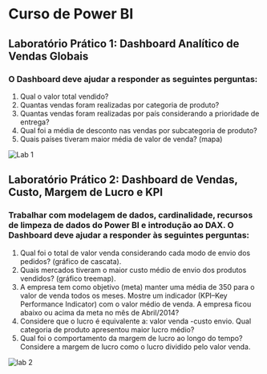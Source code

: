 # Curso de Power BI

## Laboratório Prático 1: Dashboard Analítico de Vendas Globais
### O Dashboard deve ajudar a responder as seguintes perguntas:
1. Qual o valor total vendido?
2. Quantas vendas foram realizadas por categoria de produto?
3. Quantas vendas foram realizadas por país considerando a prioridade de 
entrega?
4. Qual foi a média de desconto nas vendas por subcategoria de produto?
5. Quais países tiveram maior média de valor de venda? (mapa)

![Lab 1](https://github.com/lorhainebastos/aprendizagem/assets/136771306/5a7cb156-9bc1-42c4-8485-9b2c5ec53543)


## Laboratório Prático 2: Dashboard de Vendas, Custo, Margem de Lucro e KPI
### Trabalhar com modelagem de dados, cardinalidade, recursos de limpeza de dados do Power BI e introdução ao DAX. O Dashboard deve ajudar a responder às seguintes perguntas:
1. Qual foi o total de valor venda considerando cada modo de envio dos pedidos? (gráfico de cascata).
2. Quais mercados tiveram o maior custo médio de envio dos produtos vendidos? (gráfico treemap).
3. A empresa tem como objetivo (meta) manter uma média de 350 para o valor de venda todos os meses. Mostre um indicador (KPI–Key Performance Indicator) com o valor médio de venda. A empresa ficou abaixo ou acima da meta no mês de Abril/2014?
4. Considere que o lucro é equivalente a: valor venda -custo envio. Qual categoria de produto apresentou maior lucro médio?
5. Qual foi o comportamento da margem de lucro ao longo do tempo? Considere a margem de lucro como o lucro dividido pelo valor venda.

![lab 2](https://github.com/lorhainebastos/Aprendizagem_Power-BI/assets/136771306/187f11b5-cee0-4b4a-8424-f69c5e6a74b9)


